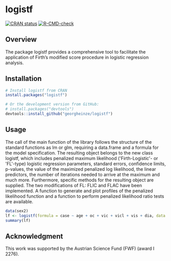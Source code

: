 # logistf

<!-- badges: start -->
[![CRAN status](https://www.r-pkg.org/badges/version/logistf)](https://cran.r-project.org/package=logistf)
[![R-CMD-check](https://github.com/georgheinze/logistf/actions/workflows/R-CMD-check.yaml/badge.svg)](https://github.com/georgheinze/logistf/actions/workflows/R-CMD-check.yaml)
<!-- badges: end -->

## Overview

The package logistf provides a comprehensive tool to facilitate the application of Firth’s modified
score procedure in logistic regression analysis.

## Installation
```r
# Install logistf from CRAN
install.packages("logistf")

# Or the development version from GitHub:
# install.packages("devtools")
devtools::install_github("georgheinze/logistf")
```

## Usage
The call of the main function of the library follows the structure of the standard functions as lm
or glm, requiring a data.frame and a formula for the model specification. The resulting object belongs to the new class logistf, 
which includes penalized maximum likelihood ('Firth-Logistic'- or 'FL'-type) logistic regression parameters, standard errors, 
confidence limits, p-values, the value of the maximized penalized log likelihood, the linear predictors, the number of iterations 
needed to arrive at the maximum and much more. Furthermore, specific methods for the resulting object are supplied. The two modifications of
FL: FLIC and FLAC have been implemented. 
A function to generate and plot profiles of the penalized likelihood function and a function to perform penalized 
likelihood ratio tests are available.

```r
data(sex2)
lf <- logistf(formula = case ~ age + oc + vic + vicl + vis + dia, data = sex2)
summary(lf)
```

## Acknowledgment

This work was supported by the Austrian Science Fund (FWF) (award I 2276).
